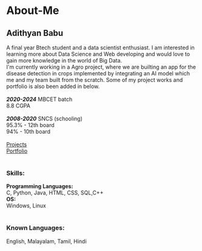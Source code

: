 # About-Me
## Adithyan Babu<br>
A final year Btech student and a data scientist enthusiast.  I am interested in learning more about Data Science and Web developing and would love to gain more knowledge in the world of Big Data.
<br>
I'm currently working in a Agro project, where we are builting an app for the disease detection in crops implemented by integrating an AI model which me and my team built from the scratch.
Some of my project works and portfolio is also been added in below.
<br><br>
***2020-2024*** MBCET batch<br>
          8.8 CGPA
<br><br>
***2008-2020*** SNCS (schooling)<br>
          95.3% - 12th board<br>
          94% - 10th board
<br><br>
[Projects](https://github.com/AdithyanBabu)<br>
[Portfolio](https://adithyanbabu.github.io/AdithyanBabu/)
<br><br>
### Skills:
**Programming Languages:** <br>
C, Python, Java, HTML, CSS, SQL,C++<br>
**OS:**<br>
Windows, Linux
<br><br>
### Known Languages:<br>
English, Malayalam, Tamil, Hindi
